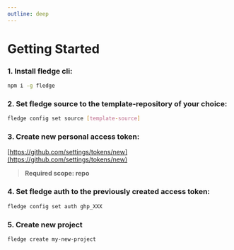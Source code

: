 ```yaml
---
outline: deep
---
```


# Getting Started

### 1. Install fledge cli:

```bash
npm i -g fledge
```

### 2. Set fledge source to the template-repository of your choice:

```bash
fledge config set source [template-source]
```

### 3. Create new personal access token:

[https://github.com/settings/tokens/new](https://github.com/settings/tokens/new)

> **Required scope: repo**

### 4. Set fledge auth to the previously created access token:

```bash
fledge config set auth ghp_XXX
```

### 5. Create new project

```bash
fledge create my-new-project
```
